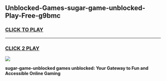 
## Unblocked-Games-sugar-game-unblocked-Play-Free-g9bmc
<h3>
<a href="https://premium76.site?title=sugar-game-unblocked&ref=09A">CLICK TO PLAY</a></h3>
<hr>

<h3>
<a href="https://premium76.site?title=sugar-game-unblocked&ref=09A">CLICK 2 PLAY</a>
  
</h3>

<a href="https://premium76.site?title=sugar-game-unblocked&ref=09A"><img src="https://clearcache.store/games.png"></a>


**sugar-game-unblocked games unblocked: Your Gateway to Fun and Accessible Online Gaming**
